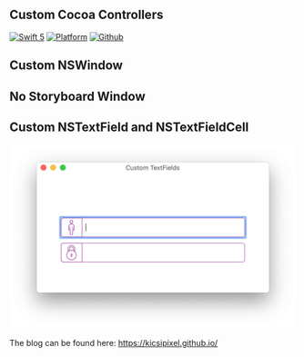 ## Custom Cocoa Controllers
[![Swift 5](https://img.shields.io/badge/swift-5-orange.svg?style=flat)](https://github.com/apple/swift)
[![Platform](http://img.shields.io/badge/platform-macOS-red.svg?style=flat)](https://developer.apple.com/macos/)
[![Github](http://img.shields.io/badge/github-lukakerr-green.svg?style=flat)](https://github.com/kicsipixel)

## Custom NSWindow

## No Storyboard Window

## Custom NSTextField and NSTextFieldCell

![screenshot](Screenshot.png)

The blog can be found here: https://kicsipixel.github.io/